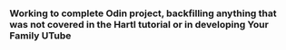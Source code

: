 ### Working to complete Odin project, backfilling anything that was not covered in the Hartl tutorial or in developing Your Family UTube

